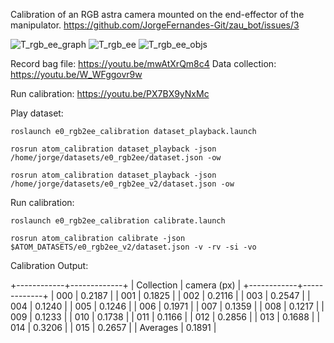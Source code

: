 Calibration of an RGB astra camera mounted on the end-effector of the manipulator. https://github.com/JorgeFernandes-Git/zau_bot/issues/3

![T_rgb_ee_graph](https://user-images.githubusercontent.com/80167550/218584440-05ee7397-67bf-46c9-8830-006ab8abd658.png)
![T_rgb_ee](https://user-images.githubusercontent.com/80167550/218582316-1aafdbf4-8685-4c01-b51a-128b5d56c6fa.png)
![T_rgb_ee_objs](https://user-images.githubusercontent.com/80167550/218583118-9471e054-4b94-443e-b9b6-04141e8bef9c.png)


Record bag file: https://youtu.be/mwAtXrQm8c4
Data collection: https://youtu.be/W_WFggovr9w

Run calibration: https://youtu.be/PX7BX9yNxMc

Play dataset:

    roslaunch e0_rgb2ee_calibration dataset_playback.launch

    rosrun atom_calibration dataset_playback -json /home/jorge/datasets/e0_rgb2ee/dataset.json -ow

    rosrun atom_calibration dataset_playback -json /home/jorge/datasets/e0_rgb2ee_v2/dataset.json -ow

Run calibration:

    roslaunch e0_rgb2ee_calibration calibrate.launch

    rosrun atom_calibration calibrate -json $ATOM_DATASETS/e0_rgb2ee_v2/dataset.json -v -rv -si -vo


Calibration Output:

+------------+-------------+
| Collection | camera (px) |
+------------+-------------+
|    000     |    0.2187   |
|    001     |    0.1825   |
|    002     |    0.2116   |
|    003     |    0.2547   |
|    004     |    0.1240   |
|    005     |    0.1246   |
|    006     |    0.1971   |
|    007     |    0.1359   |
|    008     |    0.1217   |
|    009     |    0.1233   |
|    010     |    0.1738   |
|    011     |    0.1166   |
|    012     |    0.2856   |
|    013     |    0.1688   |
|    014     |    0.3206   |
|    015     |    0.2657   |
|  Averages  |    0.1891   |


